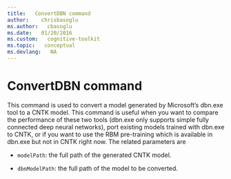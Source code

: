 ```yaml
---
title:   ConvertDBN command
author:    chrisbasoglu
ms.author:   cbasoglu
ms.date:   01/20/2016
ms.custom:   cognitive-toolkit
ms.topic:   conceptual
ms.devlang:   NA
---
```


# ConvertDBN command

This command is used to convert a model generated by Microsoft’s dbn.exe tool to a CNTK model. This command is useful when you want to compare the performance of these two tools (dbn.exe only supports simple fully connected deep neural networks), port existing models trained with dbn.exe to CNTK, or if you want to use the RBM pre-training which is available in dbn.exe but not in CNTK right now. The related parameters are
* `modelPath`: the full path of the generated CNTK model.

* `dbnModelPath`: the full path of the model to be converted.
